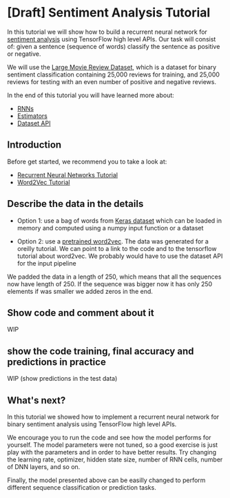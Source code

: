 # [Draft] Sentiment Analysis Tutorial

In this tutorial we will show how to build a recurrent neural network for
[sentiment analysis](https://en.wikipedia.org/wiki/Sentiment_analysis) using
TensorFlow high level APIs.
Our task will consist of: given a sentence (sequence of words) classify
the sentence as positive or negative.

We will use the
[Large Movie Review Dataset](http://ai.stanford.edu/~amaas/data/sentiment/),
which is a dataset for binary sentiment classification containing
25,000 reviews for training, and 25,000 reviews for testing with an
even number of positive and negative reviews.

In the end of this tutorial you will have learned more about:

  * [RNNs](https://www.tensorflow.org/tutorials/recurrent)
  * [Estimators](tensorflow.org/extend/estimators)
  * [Dataset API](https://www.tensorflow.org/versions/master/api_docs/python/tf/contrib/data)

## Introduction

Before get started, we recommend you to take a look at:

  * [Recurrent Neural Networks Tutorial](https://www.tensorflow.org/tutorials/recurrent)
  * [Word2Vec Tutorial](https://www.tensorflow.org/tutorials/word2vec)


## Describe the data in the details

* Option 1: use a bag of words from [Keras dataset](https://keras.io/datasets/)
  which can be loaded in memory and computed using a numpy input function or a
  dataset

* Option 2: use a [pretrained word2vec](https://github.com/adeshpande3/LSTM-Sentiment-Analysis).
  The data was generated for a oreilly tutorial. We can point to a link to the
  code and to the tensorflow tutorial about word2vec.
  We probably would have to use the dataset API for the input pipeline


We padded the data in a length of 250, which means that all the sequences now
have length of 250. If the sequence was bigger now it has only 250 elements
if was smaller we added zeros in the end.


## Show code and comment about it

WIP

## show the code training, final accuracy and predictions in practice

WIP
(show predictions in the test data)

## What's next?

In this tutorial we showed how to implement a recurrent neural network for
binary sentiment analysis using TensorFlow high level APIs.

We encourage you to run the code and see how the model performs for yourself.
The model parameters were not tuned, so a good exercise is just play with
the parameters and in order to have better results.
Try changing the learning rate, optimizer, hidden state size,
number of RNN cells, number of DNN layers, and so on.

Finally, the model presented above can be easilly changed to perform different
sequence classification or prediction tasks.

